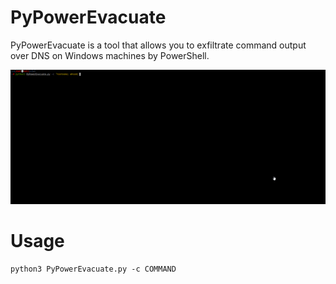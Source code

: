 # PyPowerEvacuate

PyPowerEvacuate is a tool that allows you to exfiltrate command output over DNS on Windows machines by PowerShell.

![](https://raw.githubusercontent.com/0xAbdullah/PyPowerEvacuate/main/Screenshot.gif)

# Usage
```
python3 PyPowerEvacuate.py -c COMMAND
```
